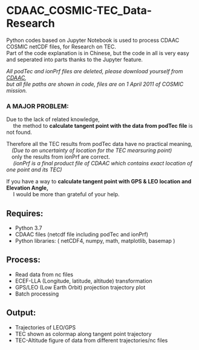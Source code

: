 # CDAAC_COSMIC-TEC_Data-Research

Python codes based on Jupyter Notebook is used to process CDAAC COSMIC netCDF files, for Research on TEC.  
Part of the code explanation is in Chinese, but the code in all is very easy and seperated into parts thanks to the Jupyter feature.


_All podTec and ionPrf files are deleted, please download yourself from [CDAAC](https://cdaac-www.cosmic.ucar.edu/),  
but all file paths are shown in code, files are on 1 April 2011 of COSMIC mission._


### A MAJOR PROBLEM:

 Due to the lack of related knowledge,   
&#8195; the method to __calculate tangent point with the data from podTec file__ is not found.
          
  Therefore all the TEC results from podTec data have no practical meaning,  
 &#8195;_(Due to an uncertainty of location for the TEC mearsuring point)_   
&#8195;only the results from ionPrf are correct.   
&#8195; _(ionPrf is a final product file of CDAAC which contains exact location of one point and its TEC)_  
   
 If you have a way to **calculate tangent point with GPS & LEO location and Elevation Angle,**   
&#8195; I would be more than grateful of your help.


## Requires:
  * Python 3.7
  * CDAAC files (netcdf file including podTec and ionPrf)
  * Python libraries: (   netCDF4,
                           numpy,
                           math,
                           matplotlib,
                           basemap      )
                           
                           
## Process:
  * Read data from nc files
  * ECEF-LLA (Longitude, latitude, altitude) transformation
  * GPS/LEO (Low Earth Orbit) projection trajectory plot
  * Batch processing 
  
  
## Output:   
  * Trajectories of LEO/GPS
  * TEC shown as colormap along tangent point trajectory
  * TEC-Altitude figure of data from different trajectories/nc files
